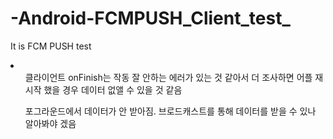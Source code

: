 # -Android-FCMPUSH_Client_test_
It is FCM PUSH test
<li>
<ul>클라이언트 onFinish는 작동 잘 안하는 에러가 있는 것 같아서 더 조사하면 어플 재시작 했을 경우 데이터 없앨 수 있을 것 같음</ul>
<ul>포그라운드에서 데이터가 안 받아짐. 브로드캐스트를 통해 데이터를 받을 수 있나 알아봐야 겠음</ul>
</li>
